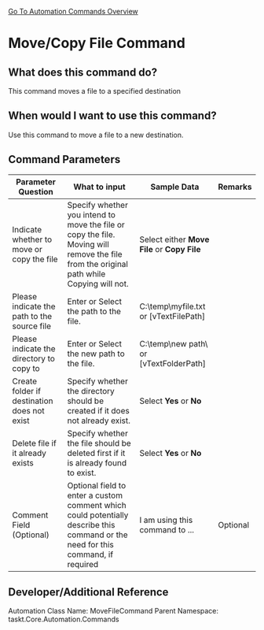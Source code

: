 <!--TITLE: Move/Copy File Command -->
<!-- SUBTITLE: a command in the File Operation Commands group. -->
[Go To Automation Commands Overview](/automation-commands)


# Move/Copy File Command


## What does this command do?
This command moves a file to a specified destination


## When would I want to use this command?
Use this command to move a file to a new destination.


## Command Parameters
| Parameter Question   	| What to input  	|  Sample Data 	| Remarks  	|
| ---                    | ---               | ---           | ---       |
|Indicate whether to move or copy the file|Specify whether you intend to move the file or copy the file.  Moving will remove the file from the original path while Copying will not.|Select either **Move File** or **Copy File**||
|Please indicate the path to the source file|Enter or Select the path to the file.|C:\temp\myfile.txt or [vTextFilePath]||
|Please indicate the directory to copy to|Enter or Select the new path to the file.|C:\temp\new path\ or [vTextFolderPath]||
|Create folder if destination does not exist|Specify whether the directory should be created if it does not already exist.|Select **Yes** or **No**||
|Delete file if it already exists|Specify whether the file should be deleted first if it is already found to exist.|Select **Yes** or **No**||
|Comment Field (Optional)|Optional field to enter a custom comment which could potentially describe this command or the need for this command, if required|I am using this command to ...|Optional|


## Developer/Additional Reference
Automation Class Name: MoveFileCommand
Parent Namespace: taskt.Core.Automation.Commands
